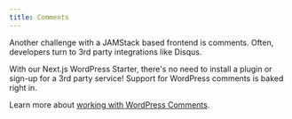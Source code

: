 ```yaml
---
title: Comments
---
```


Another challenge with a JAMStack based frontend is comments. Often, developers turn to 3rd party integrations like Disqus.

With our Next.js WordPress Starter, there's no need to install a plugin or sign-up for a 3rd party service! Support for WordPress comments is baked right in.

Learn more about [working with WordPress Comments](/docs/docs/backend/comments).
